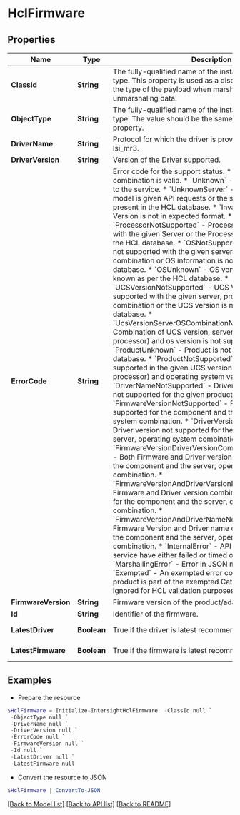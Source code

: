 # HclFirmware
## Properties

Name | Type | Description | Notes
------------ | ------------- | ------------- | -------------
**ClassId** | **String** | The fully-qualified name of the instantiated, concrete type. This property is used as a discriminator to identify the type of the payload when marshaling and unmarshaling data. | [default to "hcl.Firmware"]
**ObjectType** | **String** | The fully-qualified name of the instantiated, concrete type. The value should be the same as the &#39;ClassId&#39; property. | [default to "hcl.Firmware"]
**DriverName** | **String** | Protocol for which the driver is provided. E.g.  enic, fnic, lsi_mr3. | [optional] 
**DriverVersion** | **String** | Version of the Driver supported. | [optional] 
**ErrorCode** | **String** | Error code for the support status. * &#x60;Success&#x60; - The input combination is valid. * &#x60;Unknown&#x60; - Unknown API request to the service. * &#x60;UnknownServer&#x60; - An invalid server model is given API requests or the server model is not present in the HCL database. * &#x60;InvalidUcsVersion&#x60; - UCS Version is not in expected format. * &#x60;ProcessorNotSupported&#x60; - Processor is not supported with the given Server or the Processor does not exist in the HCL database. * &#x60;OSNotSupported&#x60; - OS version is not supported with the given server, processor combination or OS information is not present in the HCL database. * &#x60;OSUnknown&#x60; - OS vendor or version is not known as per the HCL database. * &#x60;UCSVersionNotSupported&#x60; - UCS Version is not supported with the given server, processor and OS combination or the UCS version is not present in the HCL database. * &#x60;UcsVersionServerOSCombinationNotSupported&#x60; - Combination of UCS version, server (model and processor) and os version is not supported. * &#x60;ProductUnknown&#x60; - Product is not known as per the HCL database. * &#x60;ProductNotSupported&#x60; - Product is not supported in the given UCS version, server (model and processor) and operating system version. * &#x60;DriverNameNotSupported&#x60; - Driver protocol or name is not supported for the given product. * &#x60;FirmwareVersionNotSupported&#x60; - Firmware version not supported for the component and the server, operating system combination. * &#x60;DriverVersionNotSupported&#x60; - Driver version not supported for the component and the server, operating system combination. * &#x60;FirmwareVersionDriverVersionCombinationNotSupported&#x60; - Both Firmware and Driver versions are not supported for the component and the server, operating system combination. * &#x60;FirmwareVersionAndDriverVersionNotSupported&#x60; - Firmware and Driver version combination not supported for the component and the server, operating system combination. * &#x60;FirmwareVersionAndDriverNameNotSupported&#x60; - Firmware Version and Driver name or not supported with the component and the server, operating system combination. * &#x60;InternalError&#x60; - API requests to the service have either failed or timed out. * &#x60;MarshallingError&#x60; - Error in JSON marshalling. * &#x60;Exempted&#x60; - An exempted error code means that the product is part of the exempted Catalog and should be ignored for HCL validation purposes. | [optional] [readonly] [default to "Success"]
**FirmwareVersion** | **String** | Firmware version of the product/adapter supported. | [optional] 
**Id** | **String** | Identifier of the firmware. | [optional] 
**LatestDriver** | **Boolean** | True if the driver is latest recommended driver. | [optional] [readonly] 
**LatestFirmware** | **Boolean** | True if the firmware is latest recommended firmware. | [optional] [readonly] 

## Examples

- Prepare the resource
```powershell
$HclFirmware = Initialize-IntersightHclFirmware  -ClassId null `
 -ObjectType null `
 -DriverName null `
 -DriverVersion null `
 -ErrorCode null `
 -FirmwareVersion null `
 -Id null `
 -LatestDriver null `
 -LatestFirmware null
```

- Convert the resource to JSON
```powershell
$HclFirmware | ConvertTo-JSON
```

[[Back to Model list]](../README.md#documentation-for-models) [[Back to API list]](../README.md#documentation-for-api-endpoints) [[Back to README]](../README.md)

